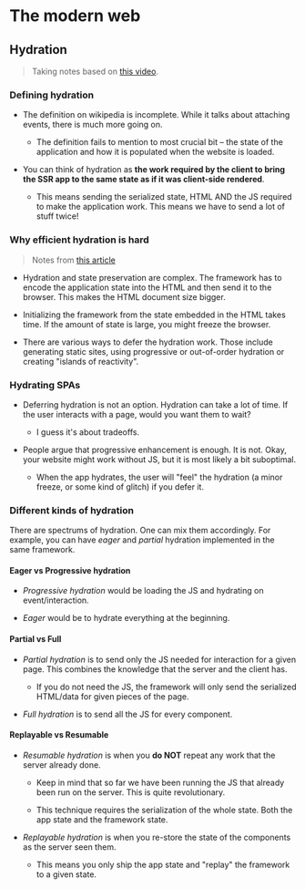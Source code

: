 # The modern web

## Hydration

> Taking notes based on [this video](https://www.youtube.com/watch?v=iR5T2HefqKk).

### Defining hydration

- The definition on wikipedia is incomplete. While it talks about attaching events, there is much more going on.

  - The definition fails to mention to most crucial bit – the state of the application and how it is populated when the website is loaded.

- You can think of hydration as **the work required by the client to bring the SSR app to the same state as if it was client-side rendered**.

  - This means sending the serialized state, HTML AND the JS required to make the application work. This means we have to send a lot of stuff twice!

### Why efficient hydration is hard

> Notes from [this article](https://dev.to/this-is-learning/why-efficient-hydration-in-javascript-frameworks-is-so-challenging-1ca3)

- Hydration and state preservation are complex. The framework has to encode the application state into the HTML and then send it to the browser. This makes the HTML document size bigger.

- Initializing the framework from the state embedded in the HTML takes time. If the amount of state is large, you might freeze the browser.

- There are various ways to defer the hydration work. Those include  generating static sites, using progressive or out-of-order hydration or creating "islands of reactivity".

### Hydrating SPAs

- Deferring hydration is not an option. Hydration can take a lot of time. If the user interacts with a page, would you want them to wait?

  - I guess it's about tradeoffs.

- People argue that progressive enhancement is enough. It is not. Okay, your website might work without JS, but it is most likely a bit suboptimal.

  - When the app hydrates, the user will "feel" the hydration (a minor freeze, or some kind of glitch) if you defer it.

### Different kinds of hydration

There are spectrums of hydration. One can mix them accordingly. For example, you can have _eager_ and _partial_ hydration implemented in the same framework.

#### Eager vs Progressive hydration

- _Progressive hydration_ would be loading the JS and hydrating on event/interaction.

- _Eager_ would be to hydrate everything at the beginning.

#### Partial vs Full

- _Partial hydration_ is to send only the JS needed for interaction for a given page. This combines the knowledge that the server and the client has.

  - If you do not need the JS, the framework will only send the serialized HTML/data for given pieces of the page.

- _Full hydration_ is to send all the JS for every component.

#### Replayable vs Resumable

- _Resumable hydration_ is when you **do NOT** repeat any work that the server already done.

  - Keep in mind that so far we have been running the JS that already been run on the server. This is quite revolutionary.

  - This technique requires the serialization of the whole state. Both the app state and the framework state.

- _Replayable hydration_ is when you re-store the state of the components as the server seen them.

  - This means you only ship the app state and "replay" the framework to a given state.
